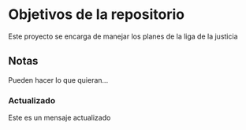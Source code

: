 # Objetivos de la repositorio

Este proyecto se encarga de manejar los planes de la liga de la justicia


## Notas
Pueden hacer lo que quieran...

### Actualizado
Este es un mensaje actualizado
